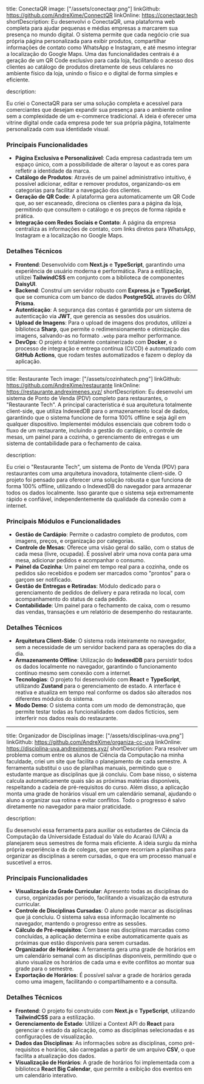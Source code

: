 title: ConectaQR
image: ["/assets/conectaqr.png"]
linkGithub: https://github.com/AndreXime/ConnectQR
linkOnline: https://conectaqr.tech
shortDescription:
Eu desenvolvi o ConectaQR, uma plataforma web completa para ajudar pequenas e médias empresas a marcarem sua presença no mundo digital. O sistema permite que cada negócio crie sua própria página personalizada para exibir produtos, compartilhar informações de contato como WhatsApp e Instagram, e até mesmo integrar a localização do Google Maps. Uma das funcionalidades centrais é a geração de um QR Code exclusivo para cada loja, facilitando o acesso dos clientes ao catálogo de produtos diretamente de seus celulares no ambiente físico da loja, unindo o físico e o digital de forma simples e eficiente.

description:

Eu criei o ConectaQR para ser uma solução completa e acessível para comerciantes que desejam expandir sua presença para o ambiente online sem a complexidade de um e-commerce tradicional. A ideia é oferecer uma vitrine digital onde cada empresa pode ter sua própria página, totalmente personalizada com sua identidade visual.

### Principais Funcionalidades

-   **Página Exclusiva e Personalizável**: Cada empresa cadastrada tem um espaço único, com a possibilidade de alterar o layout e as cores para refletir a identidade da marca.
-   **Catálogo de Produtos**: Através de um painel administrativo intuitivo, é possível adicionar, editar e remover produtos, organizando-os em categorias para facilitar a navegação dos clientes.
-   **Geração de QR Code**: A plataforma gera automaticamente um QR Code que, ao ser escaneado, direciona os clientes para a página da loja, permitindo que consultem o catálogo e os preços de forma rápida e prática.
-   **Integração com Redes Sociais e Contato**: A página da empresa centraliza as informações de contato, com links diretos para WhatsApp, Instagram e a localização no Google Maps.

### Detalhes Técnicos

-   **Frontend**: Desenvolvido com **Next.js** e **TypeScript**, garantindo uma experiência de usuário moderna e performática. Para a estilização, utilizei **TailwindCSS** em conjunto com a biblioteca de componentes **DaisyUI**.
-   **Backend**: Construí um servidor robusto com **Express.js** e **TypeScript**, que se comunica com um banco de dados **PostgreSQL** através do ORM **Prisma**.
-   **Autenticação**: A segurança das contas é garantida por um sistema de autenticação via **JWT**, que gerencia as sessões dos usuários.
-   **Upload de Imagens**: Para o upload de imagens dos produtos, utilizei a biblioteca **Sharp**, que permite o redimensionamento e otimização das imagens, salvando-as no formato `.webp` para melhor performance.
-   **DevOps**: O projeto é totalmente containerizado com **Docker**, e o processo de integração e entrega contínua (CI/CD) é automatizado com **GitHub Actions**, que rodam testes automatizados e fazem o deploy da aplicação.

---

title: Restaurante Tech
image: ["/assets/cozinhatech.png"]
linkGithub: https://github.com/AndreXime/restaurante
linkOnline: https://restaurante.andreximenes.xyz/
shortDescription:
Eu desenvolvi um sistema de Ponto de Venda (PDV) completo para restaurantes, o "Restaurante Tech". A principal característica é sua arquitetura totalmente client-side, que utiliza IndexedDB para o armazenamento local de dados, garantindo que o sistema funcione de forma 100% offline e seja ágil em qualquer dispositivo. Implementei módulos essenciais que cobrem todo o fluxo de um restaurante, incluindo a gestão do cardápio, o controle de mesas, um painel para a cozinha, o gerenciamento de entregas e um sistema de contabilidade para o fechamento de caixa.

description:

Eu criei o "Restaurante Tech", um sistema de Ponto de Venda (PDV) para restaurantes com uma arquitetura inovadora, totalmente client-side. O projeto foi pensado para oferecer uma solução robusta e que funciona de forma 100% offline, utilizando o IndexedDB do navegador para armazenar todos os dados localmente. Isso garante que o sistema seja extremamente rápido e confiável, independentemente da qualidade da conexão com a internet.

### Principais Módulos e Funcionalidades

-   **Gestão de Cardápio**: Permite o cadastro completo de produtos, com imagens, preços, e organização por categorias.
-   **Controle de Mesas**: Oferece uma visão geral do salão, com o status de cada mesa (livre, ocupada). É possível abrir uma nova conta para uma mesa, adicionar pedidos e acompanhar o consumo.
-   **Painel da Cozinha**: Um painel em tempo real para a cozinha, onde os pedidos são recebidos e podem ser marcados como "prontos" para o garçom ser notificado.
-   **Gestão de Entregas e Retiradas**: Módulo dedicado para o gerenciamento de pedidos de delivery e para retirada no local, com acompanhamento do status de cada pedido.
-   **Contabilidade**: Um painel para o fechamento de caixa, com o resumo das vendas, transações e um relatório de desempenho do restaurante.

### Detalhes Técnicos

-   **Arquitetura Client-Side**: O sistema roda inteiramente no navegador, sem a necessidade de um servidor backend para as operações do dia a dia.
-   **Armazenamento Offline**: Utilização do **IndexedDB** para persistir todos os dados localmente no navegador, garantindo o funcionamento contínuo mesmo sem conexão com a internet.
-   **Tecnologias**: O projeto foi desenvolvido com **React** e **TypeScript**, utilizando **Zustand** para o gerenciamento de estado. A interface é reativa e atualiza em tempo real conforme os dados são alterados nos diferentes módulos do sistema.
-   **Modo Demo**: O sistema conta com um modo de demonstração, que permite testar todas as funcionalidades com dados fictícios, sem interferir nos dados reais do restaurante.

---

title: Organizador de Disciplinas
image: ["/assets/disciplinas-uva.png"]
linkGithub: https://github.com/AndreXime/organiza-cc-uva
linkOnline: https://disciplina-uva.andreximenes.xyz/
shortDescription:
Para resolver um problema comum entre os alunos de Ciência da Computação na minha faculdade, criei um site que facilita o planejamento de cada semestre. A ferramenta substitui o uso de planilhas manuais, permitindo que o estudante marque as disciplinas que já concluiu. Com base nisso, o sistema calcula automaticamente quais são as próximas matérias disponíveis, respeitando a cadeia de pré-requisitos do curso. Além disso, a aplicação monta uma grade de horários visual em um calendário semanal, ajudando o aluno a organizar sua rotina e evitar conflitos. Todo o progresso é salvo diretamente no navegador para maior praticidade.

description:

Eu desenvolvi essa ferramenta para auxiliar os estudantes de Ciência da Computação da Universidade Estadual do Vale do Acaraú (UVA) a planejarem seus semestres de forma mais eficiente. A ideia surgiu da minha própria experiência e da de colegas, que sempre recorriam a planilhas para organizar as disciplinas a serem cursadas, o que era um processo manual e suscetível a erros.

### Principais Funcionalidades

-   **Visualização da Grade Curricular**: Apresento todas as disciplinas do curso, organizadas por período, facilitando a visualização da estrutura curricular.
-   **Controle de Disciplinas Cursadas**: O aluno pode marcar as disciplinas que já concluiu. O sistema salva essa informação localmente no navegador, mantendo o progresso entre as sessões.
-   **Cálculo de Pré-requisitos**: Com base nas disciplinas marcadas como concluídas, a aplicação determina e exibe automaticamente quais as próximas que estão disponíveis para serem cursadas.
-   **Organizador de Horários**: A ferramenta gera uma grade de horários em um calendário semanal com as disciplinas disponíveis, permitindo que o aluno visualize os horários de cada uma e evite conflitos ao montar sua grade para o semestre.
-   **Exportação de Horários**: É possível salvar a grade de horários gerada como uma imagem, facilitando o compartilhamento e a consulta.

### Detalhes Técnicos

-   **Frontend**: O projeto foi construído com **Next.js** e **TypeScript**, utilizando **TailwindCSS** para a estilização.
-   **Gerenciamento de Estado**: Utilizei a Context API do **React** para gerenciar o estado da aplicação, como as disciplinas selecionadas e as configurações de visualização.
-   **Dados das Disciplinas**: As informações sobre as disciplinas, como pré-requisitos e horários, são carregadas a partir de um arquivo **CSV**, o que facilita a atualização dos dados.
-   **Visualização de Horários**: A grade de horários foi implementada com a biblioteca **React Big Calendar**, que permite a exibição dos eventos em um calendário interativo.
